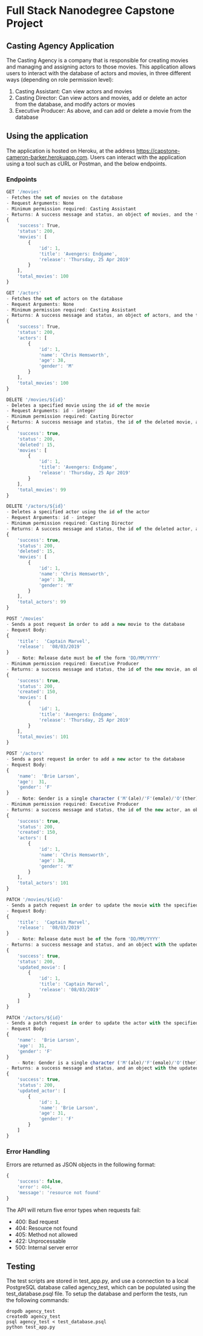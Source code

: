 # Full Stack Nanodegree Capstone Project

## Casting Agency Application

The Casting Agency is a company that is responsible for creating movies and managing and assigning actors to those movies. This application allows users to interact with the database of actors and movies, in three different ways (depending on role permission level):

1. Casting Assistant: Can view actors and movies
2. Casting Director: Can view actors and movies, add or delete an actor from the database, and modify actors or movies
3. Executive Producer: As above, and can add or delete a movie from the database

## Using the application

The application is hosted on Heroku, at the address https://capstone-cameron-barker.herokuapp.com. Users can interact with the application using a tool such as cURL or Postman, and the below endpoints.

### Endpoints

```js
GET '/movies'
- Fetches the set of movies on the database
- Request Arguments: None
- Minimum permission required: Casting Assistant
- Returns: A success message and status, an object of movies, and the total number of categories.
{
    'success': True,
    'status': 200,
    'movies': [
        {
            'id': 1,
            'title': 'Avengers: Endgame',
            'release': 'Thursday, 25 Apr 2019'
        }
    ],
    'total_movies': 100
}
```

```js
GET '/actors'
- Fetches the set of actors on the database
- Request Arguments: None
- Minimum permission required: Casting Assistant
- Returns: A success message and status, an object of actors, and the total number of actors.
{
    'success': True,
    'status': 200,
    'actors': [
        {
            'id': 1,
            'name': 'Chris Hemsworth',
            'age': 38,
            'gender': 'M'
        }
    ],
    'total_movies': 100
}
```

```js
DELETE '/movies/${id}'
- Deletes a specified movie using the id of the movie
- Request Arguments: id - integer
- Minimum permission required: Casting Director
- Returns: A success message and status, the id of the deleted movie, an object with the remaining movies, and the new total number of movies
{
    'success': true,
    'status': 200,
    'deleted': 15,
    'movies': [
        {
            'id': 1,
            'title': 'Avengers: Endgame',
            'release': 'Thursday, 25 Apr 2019'
        }
    ],
    'total_movies': 99
}
```

```js
DELETE '/actors/${id}'
- Deletes a specified actor using the id of the actor
- Request Arguments: id - integer
- Minimum permission required: Casting Director
- Returns: A success message and status, the id of the deleted actor, an object with the remaining actors, and the new total number of actors
{
    'success': true,
    'status': 200,
    'deleted': 15,
    'movies': [
        {
            'id': 1,
            'name': 'Chris Hemsworth',
            'age': 38,
            'gender': 'M'
        }
    ],
    'total_actors': 99
}
```

```js
POST '/movies'
- Sends a post request in order to add a new movie to the database
- Request Body: 
{
    'title':  'Captain Marvel',
    'release':  '08/03/2019'
}
    - Note: Release date must be of the form 'DD/MM/YYYY'
- Minimum permission required: Executive Producer
- Returns: a success message and status, the id of the new movie, an object with the list of movies, and the new total number of movies
{
    'success': true,
    'status': 200,
    'created': 150,
    'movies': [
        {
            'id': 1,
            'title': 'Avengers: Endgame',
            'release': 'Thursday, 25 Apr 2019'
        }
    ],
    'total_movies': 101
}
```

```js
POST '/actors'
- Sends a post request in order to add a new actor to the database
- Request Body: 
{
    'name':  'Brie Larson',
    'age':  31,
    'gender': 'F'
}
    - Note: Gender is a single character ('M'(ale)/'F'(emale)/'O'(ther))
- Minimum permission required: Executive Producer
- Returns: a success message and status, the id of the new actor, an object with the list of actors, and the new total number of actors
{
    'success': true,
    'status': 200,
    'created': 150,
    'actors': [
        {
            'id': 1,
            'name': 'Chris Hemsworth',
            'age': 38,
            'gender': 'M'
        }
    ],
    'total_actors': 101
}
```

```js
PATCH '/movies/${id}'
- Sends a patch request in order to update the movie with the specified id in the database
- Request Body: 
{
    'title':  'Captain Marvel',
    'release':  '08/03/2019'
}
    - Note: Release date must be of the form 'DD/MM/YYYY'
- Returns: a success message and status, and an object with the updated movie details
{
    'success': true,
    'status': 200,
    'updated_movie': [
        {
            'id': 1,
            'title': 'Captain Marvel',
            'release': '08/03/2019'
        }
    ]
}
```

```js
PATCH '/actors/${id}'
- Sends a patch request in order to update the actor with the specified id in the database
- Request Body: 
{
    'name':  'Brie Larson',
    'age':  31,
    'gender': 'F'
}
    - Note: Gender is a single character ('M'(ale)/'F'(emale)/'O'(ther))
- Returns: a success message and status, and an object with the updated actor details
{
    'success': true,
    'status': 200,
    'updated_actor': [
        {
            'id': 1,
            'name': 'Brie Larson',
            'age': 31,
            'gender': 'F'
        }
    ]
}
```

### Error Handling

Errors are returned as JSON objects in the following format:
```js
{
    'success': false,
    'error': 404,
    'message': 'resource not found'
}
```
The API will return five error types when requests fail:
- 400: Bad request
- 404: Resource not found
- 405: Method not allowed
- 422: Unprocessable
- 500: Internal server error

## Testing

The test scripts are stored in test_app.py, and use a connection to a local PostgreSQL database called agency_test, which can be populated using the test_database.psql file. To setup the database and perform the tests, run the following commands: 
```
dropdb agency_test
createdb agency_test
psql agency_test < test_database.psql
python test_app.py
```